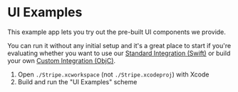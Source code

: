 # UI Examples

This example app lets you try out the pre-built UI components we provide.

You can run it without any initial setup and it's a great place to start if you're evaluating whether you want to use our [Standard Integration (Swift)](/Example/Standard%20Integration%20%28Swift%29/README.md) or build your own [Custom Integration (ObjC)](/Example/Custom%20Integration%20%28ObjC%29/README.md).

1. Open `./Stripe.xcworkspace` (not `./Stripe.xcodeproj`) with Xcode
2. Build and run the "UI Examples" scheme
